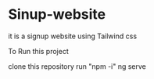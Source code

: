 # Sinup-website
it is a signup website using Tailwind css

To Run this project

clone this repository
run "npm -i"
ng serve
